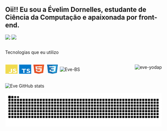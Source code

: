 
## Oii!! Eu sou a Évelim Dornelles, estudante de Ciência da Computação e apaixonada por front-end. 

<div> 

  <a href="https://www.instagram.com/eve.dornelles" target="_blank"><img src="https://img.shields.io/badge/-Instagram-%23E4405F?style=for-the-badge&logo=instagram&logoColor=white" target="_blank"></a>
   <a href="https://www.linkedin.com/in/evelimcardozo/" target="_blank"><img src="https://img.shields.io/badge/-LinkedIn-%230077B5?style=for-the-badge&logo=linkedin&logoColor=white" target="_blank"></a> 
  
</div>

##
Tecnologias que eu utilizo
<div style="display: inline_block"><br>
  <img align="center" alt="Eve-Js" height="30" width="40" src="https://raw.githubusercontent.com/devicons/devicon/master/icons/javascript/javascript-plain.svg">
  <img align="center" alt="Eve-Ts" height="30" width="40" src="https://raw.githubusercontent.com/devicons/devicon/master/icons/typescript/typescript-plain.svg">
  <img align="center" alt="Eve-HTML" height="30" width="40" src="https://raw.githubusercontent.com/devicons/devicon/master/icons/html5/html5-original.svg">
  <img align="center" alt="Eve-CSS" height="30" width="40" src="https://raw.githubusercontent.com/devicons/devicon/master/icons/css3/css3-original.svg">
 <img align="center" alt="Eve-BS" height="30" width="40" src="https://cdn.jsdelivr.net/gh/devicons/devicon@latest/icons/bootstrap/bootstrap-original.svg">

  
          
  <img align="right" alt="eve-yodap" src="https://media.tenor.com/4P02Cdfd26MAAAAi/baby-yoda-so-cute.gif">

</div>

##

![Eve GitHub stats](https://github-readme-stats.vercel.app/api?username=evedc&show_icons=true&theme=radical)


<picture align="center">
  <source media="(prefers-color-scheme: dark)" srcset="https://raw.githubusercontent.com/evedc/evedc/output/github-contribution-grid-snake-dark.svg">
  <source media="(prefers-color-scheme: light)" srcset="https://raw.githubusercontent.com/evedc/evedc/output/github-contribution-grid-snake-dark.svg">
  <img align="center" alt="github contribution grid snake animation" src="https://raw.githubusercontent.com/evedc/evedc/output/github-contribution-grid-snake.svg">
</picture>

